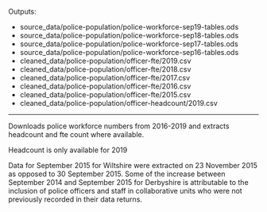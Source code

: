 Outputs:
 - source_data/police-population/police-workforce-sep19-tables.ods
 - source_data/police-population/police-workforce-sep18-tables.ods
 - source_data/police-population/police-workforce-sep17-tables.ods
 - source_data/police-population/police-workforce-sep16-tables.ods
 - cleaned_data/police-population/officer-fte/2019.csv
 - cleaned_data/police-population/officer-fte/2018.csv
 - cleaned_data/police-population/officer-fte/2017.csv
 - cleaned_data/police-population/officer-fte/2016.csv
 - cleaned_data/police-population/officer-fte/2015.csv
 - cleaned_data/police-population/officer-headcount/2019.csv
---

Downloads police workforce numbers from 2016-2019 and extracts headcount and fte count where available.

Headcount is only available for 2019

Data for September 2015 for Wiltshire were extracted on 23 November 2015 as opposed to 30 September 2015.
Some of the increase between September 2014 and September 2015 for Derbyshire is attributable to the inclusion of police officers and staff in collaborative units who were not previously recorded in their data returns.							